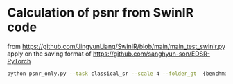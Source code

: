 # Calculation of psnr from SwinIR code
from https://github.com/JingyunLiang/SwinIR/blob/main/main_test_swinir.py
apply on the saving format of https://github.com/sanghyun-son/EDSR-PyTorch
```bash
python psnr_only.py --task classical_sr --scale 4 --folder_gt  {benchmark_path}/benchmark/{benchmark_name}/HR --folder_sr {result_save_path}/results-{benchmark_name}
```

